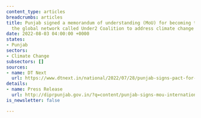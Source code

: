 ```yaml
---
content_type: articles
breadcrumbs: articles
title: Punjab signed a memorandum of understanding (MoU) for becoming the member of
  the global network called Under2 Coalition to address climate change
date: 2022-08-03 04:00:00 +0000
states:
- Punjab
sectors:
- Climate Change
subsectors: []
sources:
- name: DT Next
  url: https://www.dtnext.in/national/2022/07/28/punjab-signs-pact-for-climate-action
details:
- name: Press Release
  url: http://diprpunjab.gov.in/?q=content/punjab-signs-mou-international-organization-fight-climate-change
is_newsletter: false

---
```

